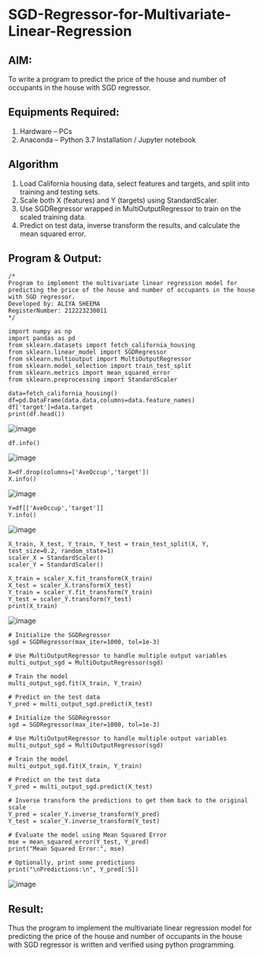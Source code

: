 # SGD-Regressor-for-Multivariate-Linear-Regression

## AIM:
To write a program to predict the price of the house and number of occupants in the house with SGD regressor.

## Equipments Required:
1. Hardware – PCs
2. Anaconda – Python 3.7 Installation / Jupyter notebook

## Algorithm
1. Load California housing data, select features and targets, and split into training and testing sets.
2. Scale both X (features) and Y (targets) using StandardScaler.
3. Use SGDRegressor wrapped in MultiOutputRegressor to train on the scaled training data.
4. Predict on test data, inverse transform the results, and calculate the mean squared error.

## Program & Output:
```
/*
Program to implement the multivariate linear regression model for predicting the price of the house and number of occupants in the house with SGD regressor.
Developed by: ALIYA SHEEMA 
RegisterNumber: 212223230011
*/

import numpy as np
import pandas as pd
from sklearn.datasets import fetch_california_housing
from sklearn.linear_model import SGDRegressor
from sklearn.multioutput import MultiOutputRegressor
from sklearn.model_selection import train_test_split
from sklearn.metrics import mean_squared_error
from sklearn.preprocessing import StandardScaler

data=fetch_california_housing()
df=pd.DataFrame(data.data,columns=data.feature_names)
df['target']=data.target
print(df.head())
```
![image](https://github.com/user-attachments/assets/7f097914-6ff8-4340-af92-07d782720bc4)

```
df.info()
```

![image](https://github.com/user-attachments/assets/42673d3c-cd36-4cdf-90db-4fb7bf4bbfba)

```
X=df.drop(columns=['AveOccup','target'])
X.info()
```

![image](https://github.com/user-attachments/assets/ab15543a-2f44-46ac-89cb-997f47980e6e)

```
Y=df[['AveOccup','target']]
Y.info()
```

![image](https://github.com/user-attachments/assets/95961f22-2d0d-4879-8587-416adba35f33)

```
X_train, X_test, Y_train, Y_test = train_test_split(X, Y, test_size=0.2, random_state=1)
scaler_X = StandardScaler()
scaler_Y = StandardScaler()

X_train = scaler_X.fit_transform(X_train)
X_test = scaler_X.transform(X_test)
Y_train = scaler_Y.fit_transform(Y_train)
Y_test = scaler_Y.transform(Y_test)
print(X_train)
```

![image](https://github.com/user-attachments/assets/0c2db60a-110e-4b16-9140-684235a5ebdd)

```
# Initialize the SGDRegressor
sgd = SGDRegressor(max_iter=1000, tol=1e-3)

# Use MultiOutputRegressor to handle multiple output variables
multi_output_sgd = MultiOutputRegressor(sgd)

# Train the model
multi_output_sgd.fit(X_train, Y_train)

# Predict on the test data
Y_pred = multi_output_sgd.predict(X_test)

# Initialize the SGDRegressor
sgd = SGDRegressor(max_iter=1000, tol=1e-3)

# Use MultiOutputRegressor to handle multiple output variables
multi_output_sgd = MultiOutputRegressor(sgd)

# Train the model
multi_output_sgd.fit(X_train, Y_train)

# Predict on the test data
Y_pred = multi_output_sgd.predict(X_test)

# Inverse transform the predictions to get them back to the original scale
Y_pred = scaler_Y.inverse_transform(Y_pred)
Y_test = scaler_Y.inverse_transform(Y_test)

# Evaluate the model using Mean Squared Error
mse = mean_squared_error(Y_test, Y_pred)
print("Mean Squared Error:", mse)

# Optionally, print some predictions
print("\nPredictions:\n", Y_pred[:5])
```

![image](https://github.com/user-attachments/assets/9ca225a0-84d7-4e1c-9a90-2c3f518df11b)


## Result:
Thus the program to implement the multivariate linear regression model for predicting the price of the house and number of occupants in the house with SGD regressor is written and verified using python programming.
